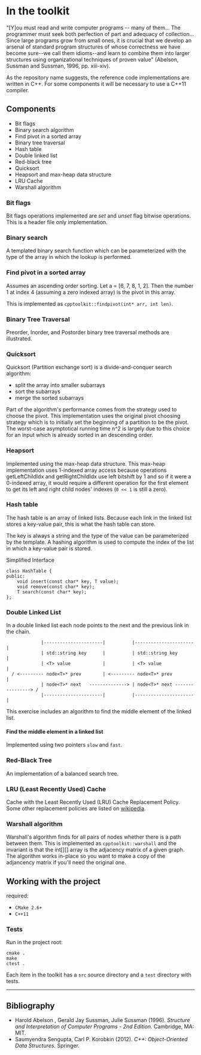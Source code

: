 # In the toolkit

"[Y]ou must read and write computer programs -- many of them... The programmer must seek both perfection of part and adequacy of collection... Since large programs grow from small ones, it is crucial that we develop an arsenal of standard program structures of whose correctness we have become sure--we call them idioms--and learn to combine them into larger structures using organizational techniques of proven value" (Abelson, Sussman and Sussman, 1996, pp. xiii-xiv).

As the repository name suggests, the reference code implementations are written in C++. For some components it will be necessary to use a C++11 compiler.

## Components

- Bit flags
- Binary search algorithm
- Find pivot in a sorted array
- Binary tree traversal
- Hash table
- Double linked list
- Red-black tree
- Quicksort
- Heapsort and max-heap data structure
- LRU Cache
- Warshall algorithm

### Bit flags

Bit flags operations implemented are *set* and *unset* flag bitwise operations. This is a header file only implementation.

### Binary search

A templated binary search function which can be parameterized with the type of the array in which the lookup is performed.

### Find pivot in a sorted array

Assumes an ascending order sorting. Let a = [6, 7, 8, 1, 2]. Then the number 1 at index 4 (assuming a zero indexed array)
is the pivot in this array.

This is implemented as `cpptoolkit::findpivot(int* arr, int len)`.

### Binary Tree Traversal

Preorder, Inorder, and Postorder binary tree traversal methods are illustrated.

### Quicksort

Quicksort (Partition exchange sort) is a divide-and-conquer search algorithm:

- split the array into smaller subarrays
- sort the subarrays
- merge the sorted subarrays

Part of the algorithm's performance comes from the strategy used to choose the pivot. This implementation uses the original pivot choosing strategy which is to initially set the beginning of a partition to be the pivot. The worst-case asymptotical running time n^2 is largely due to this choice for an input which is already sorted in an descending order.

### Heapsort

Implemented using the max-heap data structure. This max-heap implementation uses 1-indexed array access because operations getLeftChildIdx and getRightChildIdx use left bitshift by 1 and so if it were a 0-indexed array, it would require a different operation for the first element to get its left and right child nodes' indexes (`0 << 1` is still a zero).

### Hash table

The hash table is an array of linked lists. Because each link in the linked list stores a key-value pair, this is what the hash table can store.

The key is always a string and the type of the value can be parameterized by the template. A hashing algorithm is used to compute the index of the list in which a key-value pair is stored.

Simplified Interface

```
class HashTable {
public:
    void insert(const char* key, T value);
    void remove(const char* key);
    T search(const char* key);
};

```

### Double Linked List

In a double linked list each node points to the next and the previous link in the chain.
    
```
             |----------------------|          |----------------------|
             | std::string key      |          | std::string key      |
             | <T> value            |          | <T> value            |
  / <--------- node<T>* prev        | <--------- node<T>* prev        |
             | node<T>* next   --------------> | node<T>* next ----------------> /
             |----------------------|          |----------------------|
```

This exercise includes an algorithm to find the middle element of the linked list.

#### Find the middle element in a linked list

Implemented using two pointers `slow` and `fast`.

### Red-Black Tree

An implementation of a balanced search tree. 

### LRU (Least Recently Used) Cache 

Cache with the Least Recently Used (LRU) Cache Replacement Policy. Some other replacement policies are listed on [wikipedia](https://en.wikipedia.org/wiki/Cache_replacement_policies).

### Warshall algorithm

Warshall's algorithm finds for all pairs of nodes whether there is a path between them. This is implemented as `cpptoolkit::warshall` and the invariant is that the int[][] array is the adjacency matrix of a given graph. The algorithm works in-place so you want to make a copy of the adjancency matrix if you'll need the original one.

## Working with the project

required:

- `CMake 2.6+` 
- `C++11`

### Tests

Run in the project root:

```
cmake .
make
ctest .
```

Each item in the toolkit has a `src` source directory and a `test` directory with tests.

----

## Bibliography

- Harold Abelson , Gerald Jay Sussman, Julie Sussman (1996). *Structure and Interpretation of Computer Programs - 2nd Edition.* Cambridge, MA: MIT.
- Saumyendra Sengupta, Carl P. Korobkin (2012). *C++: Object-Oriented Data Structures.* Springer.

